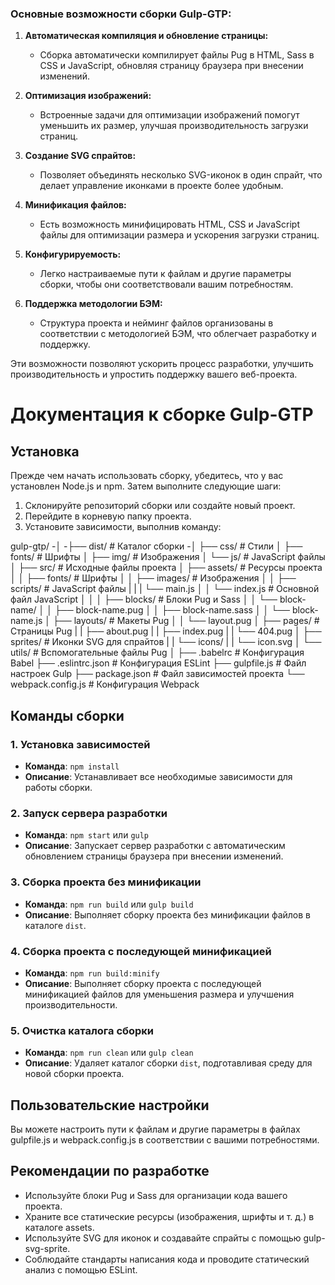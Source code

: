 ### Основные возможности сборки Gulp-GTP:

1. **Автоматическая компиляция и обновление страницы:**
   - Сборка автоматически компилирует файлы Pug в HTML, Sass в CSS и JavaScript, обновляя страницу браузера при внесении изменений.

2. **Оптимизация изображений:**
   - Встроенные задачи для оптимизации изображений помогут уменьшить их размер, улучшая производительность загрузки страниц.

3. **Создание SVG спрайтов:**
   - Позволяет объединять несколько SVG-иконок в один спрайт, что делает управление иконками в проекте более удобным.

4. **Минификация файлов:**
   - Есть возможность минифицировать HTML, CSS и JavaScript файлы для оптимизации размера и ускорения загрузки страниц.

5. **Конфигурируемость:**
   - Легко настраиваемые пути к файлам и другие параметры сборки, чтобы они соответствовали вашим потребностям.

6. **Поддержка методологии БЭМ:**
   - Структура проекта и нейминг файлов организованы в соответствии с методологией БЭМ, что облегчает разработку и поддержку.

Эти возможности позволяют ускорить процесс разработки, улучшить производительность и упростить поддержку вашего веб-проекта.



# Документация к сборке Gulp-GTP

## Установка

Прежде чем начать использовать сборку, убедитесь, что у вас установлен Node.js и npm. Затем выполните следующие шаги:

1. Склонируйте репозиторий сборки или создайте новый проект.
2. Перейдите в корневую папку проекта.
3. Установите зависимости, выполнив команду:

gulp-gtp/
-│
-├── dist/ # Каталог сборки
-│ ├── css/ # Стили
│ ├── fonts/ # Шрифты
│ ├── img/ # Изображения
│ └── js/ # JavaScript файлы
│
├── src/ # Исходные файлы проекта
│ ├── assets/ # Ресурсы проекта
│ │ ├── fonts/ # Шрифты
│ │ ├── images/ # Изображения
│ │ ├── scripts/ # JavaScript файлы
|	|	|	└──	main.js
│ │ └── index.js # Основной файл JavaScript
│ │
│ ├── blocks/ # Блоки Pug и Sass
│ │   └── block-name/
│ │     ├── block-name.pug
│ │     ├── block-name.sass
│ │     └── block-name.js
│ ├── layouts/ # Макеты Pug
│ │   └── layout.pug
│ ├── pages/ # Страницы Pug
|	|	├── about.pug
|	|	├── index.pug
|	|	└── 404.pug
│ ├── sprites/ # Иконки SVG для спрайтов
|	|	└── icons/
|	|		└── icon.svg
│ └── utils/ # Вспомогательные файлы Pug
│
├── .babelrc # Конфигурация Babel
├── .eslintrc.json # Конфигурация ESLint
├── gulpfile.js # Файл настроек Gulp
├── package.json # Файл зависимостей проекта
└── webpack.config.js # Конфигурация Webpack


## Команды сборки

### 1. **Установка зависимостей**

   - **Команда**: `npm install`
   - **Описание**: Устанавливает все необходимые зависимости для работы сборки.

### 2. **Запуск сервера разработки**

   - **Команда**: `npm start` или `gulp`
   - **Описание**: Запускает сервер разработки с автоматическим обновлением страницы браузера при внесении изменений.

### 3. **Сборка проекта без минификации**

   - **Команда**: `npm run build` или `gulp build`
   - **Описание**: Выполняет сборку проекта без минификации файлов в каталоге `dist`.

### 4. **Сборка проекта с последующей минификацией**

   - **Команда**: `npm run build:minify`
   - **Описание**: Выполняет сборку проекта с последующей минификацией файлов для уменьшения размера и улучшения производительности.

### 5. **Очистка каталога сборки**

   - **Команда**: `npm run clean` или `gulp clean`
   - **Описание**: Удаляет каталог сборки `dist`, подготавливая среду для новой сборки проекта.

## Пользовательские настройки

Вы можете настроить пути к файлам и другие параметры в файлах gulpfile.js и webpack.config.js в соответствии с вашими потребностями.

## Рекомендации по разработке

- Используйте блоки Pug и Sass для организации кода вашего проекта.
- Храните все статические ресурсы (изображения, шрифты и т. д.) в каталоге assets.
- Используйте SVG для иконок и создавайте спрайты с помощью gulp-svg-sprite.
- Соблюдайте стандарты написания кода и проводите статический анализ с помощью ESLint.




